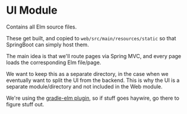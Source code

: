 # UI Module

Contains all Elm source files.

These get built, and copied to `web/src/main/resources/static` so that SpringBoot can simply host them.

The main idea is that we'll route pages via Spring MVC, and every page loads the corresponding Elm file/page.

We want to keep this as a separate directory, in the case when we eventually want to split the UI from the backend.
This is why the UI is a separate module/directory and not included in the Web module.

We're using the [gradle-elm plugin](https://github.com/tmohme/gradle-elm-plugin), so if stuff goes haywire, go there to figure stuff out.